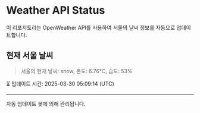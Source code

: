
# Weather API Status

이 리포지토리는 OpenWeather API를 사용하여 서울의 날씨 정보를 자동으로 업데이트합니다.

## 현재 서울 날씨
> 서울의 현재 날씨: snow, 온도: 6.76°C, 습도: 53%

⏳ 업데이트 시간: 2025-03-30 05:09:14 (UTC)

---
자동 업데이트 봇에 의해 관리됩니다.
